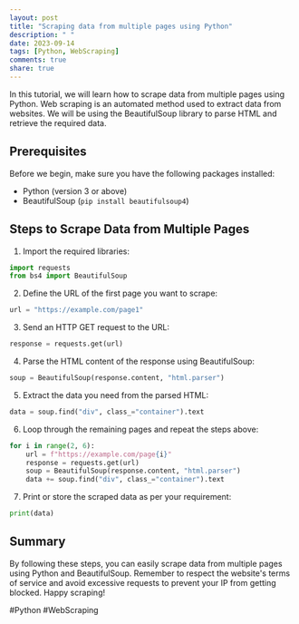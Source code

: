 ```yaml
---
layout: post
title: "Scraping data from multiple pages using Python"
description: " "
date: 2023-09-14
tags: [Python, WebScraping]
comments: true
share: true
---
```


In this tutorial, we will learn how to scrape data from multiple pages using Python. Web scraping is an automated method used to extract data from websites. We will be using the BeautifulSoup library to parse HTML and retrieve the required data.

## Prerequisites

Before we begin, make sure you have the following packages installed:
- Python (version 3 or above)
- BeautifulSoup (`pip install beautifulsoup4`)

## Steps to Scrape Data from Multiple Pages

1. Import the required libraries:
```python
import requests
from bs4 import BeautifulSoup
```

2. Define the URL of the first page you want to scrape:
```python
url = "https://example.com/page1"
```

3. Send an HTTP GET request to the URL:
```python
response = requests.get(url)
```

4. Parse the HTML content of the response using BeautifulSoup:
```python
soup = BeautifulSoup(response.content, "html.parser")
```

5. Extract the data you need from the parsed HTML:
```python
data = soup.find("div", class_="container").text
```

6. Loop through the remaining pages and repeat the steps above:
```python
for i in range(2, 6):
    url = f"https://example.com/page{i}"
    response = requests.get(url)
    soup = BeautifulSoup(response.content, "html.parser")
    data += soup.find("div", class_="container").text
```

7. Print or store the scraped data as per your requirement:
```python
print(data)
```

## Summary

By following these steps, you can easily scrape data from multiple pages using Python and BeautifulSoup. Remember to respect the website's terms of service and avoid excessive requests to prevent your IP from getting blocked. Happy scraping!

#Python #WebScraping